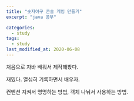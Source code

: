 ```yaml
---
title: "숫자야구 콘솔 게임 만들기"
excerpt: "java 공부"

categories:
  - study
tags:
  - study
last_modified_at: 2020-06-08
---
```


처음으로 자바 배워서 제작해봤다.  

재밌다. 열심히 기록하면서 배우자.  

컨벤션 지켜서 명명하는 방법, 객체 나눠서 사용하는 방법.

